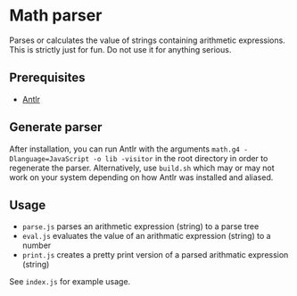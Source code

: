 # Math parser

Parses or calculates the value of strings containing arithmetic expressions. This is strictly just for fun. Do not use it for anything serious.

## Prerequisites

- [Antlr](https://www.antlr.org/)

## Generate parser

After installation, you can run Antlr with the arguments `math.g4 -Dlanguage=JavaScript -o lib -visitor` in the root directory in order to regenerate the parser. Alternatively, use `build.sh` which may or may not work on your system depending on how Antlr was installed and aliased.

## Usage

- `parse.js` parses an arithmetic expression (string) to a parse tree
- `eval.js` evaluates the value of an arithmatic expression (string) to a number
- `print.js` creates a pretty print version of a parsed arithmatic expression (string)

See `index.js` for example usage.
